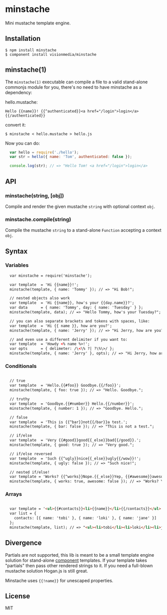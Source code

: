 
# minstache

  Mini mustache template engine.

## Installation

    $ npm install minstache
    $ component install visionmedia/minstache

## minstache(1)

  The `minstache(1)` executable can compile a file to a valid
  stand-alone commonjs module for you, there's no need to have minstache
  as a dependency:

  hello.mustache:

```
Hello {{name}}! {{^authenticated}}<a href="/login">login</a>{{/authenticated}}
```

  convert it:

```
$ minstache < hello.mustache > hello.js
```

Now you can do:

```js
  var hello = require('./hello');
  var str = hello({ name: 'Tom', authenticated: false }); 

  console.log(str); // => "Hello Tom! <a href="/login">login</a>
```
## API

### minstache(string, [obj])

  Compile and render the given mustache `string` with optional context `obj`.

### minstache.compile(string)

  Compile the mustache `string` to a stand-alone `Function` accepting a context `obj`.

## Syntax

### Variables

```html
  var minstache = require('minstache');

  var template  = 'Hi {{name}}!';
  minstache(template, { name: 'Tommy' }); // => "Hi Bob!";

  // nested objects also work
  var template  = 'Hi {{name}}, how's your {{day.name}}?';
  var data      = { name: 'Tommy', day: { name: 'Tuesday' } };
  minstache(template, data); // => "Hello Tommy, how's your Tuesday?";

  // you can also separate brackets and tokens with spaces, like:
  var template  = 'Hi {{ name }}, how are you?';
  minstache(template, { name: 'Jerry' }); // => "Hi Jerry, how are you?";

  // and even use a different delimiter if you want to:
  var template  = 'Howdy <% name %>!';
  var opts      = { delimeter: /\<\% ?| ?\%\>/ };
  minstache(template, { name: 'Jerry' }, opts); // => "Hi Jerry, how are you?";
```

### Conditionals

```html

  // true
  var template  = 'Hello.{{#foo}} Goodbye.{{/foo}}';
  minstache(template, { foo: true }); // => "Hello. Goodbye.";

  // truthy
  var template  = 'Goodbye.{{#number}} Hello.{{/number}}';
  minstache(template, { number: 1 }); // => "Goodbye. Hello.";

  // false 
  var template  = 'This is {{^bar}}not{{/bar}}a test.';
  minstache(template, { bar: false }); // => "This is not a test.";

  // if/else
  var template  = 'Very {{#good}}good{{_else}}bad{{/good}}.';
  minstache(template, { good: true }); // => "Very good.";

  // if/else reversed
  var template  = 'Such {{^ugly}}nice{{_else}}ugly{{/wow}}!';
  minstache(template, { ugly: false }); // => "Such nice!";

  // nested if/else!
  var template = 'Works? {{^works}}Nope.{{_else}}Yep, {{#awesome}}awesome{{_else}}cool{{/awesome}}!{{/works}}'
  minstache(template, { works: true, awesome: false }); // => "Works? Yep, cool!";
```

### Arrays

```html

  var template = '<ul>{{#contacts}}<li>{{name}}</li>{{/contacts}}</ul>';
  var list = { 
    contacts: [{ name: 'tobi' }, { name: 'loki' }, { name: 'jane' }] 
  };
  minstache(template, list); // => "<ul><li>tobi</li><li>loki</li><li>jane</li></ul>";

```

## Divergence

  Partials are not supported, this lib is meant to be a small template engine solution for stand-alone [component](http://github.com/component) templates. If your template takes "partials" then pass other rendered strings to it. If you need a full-blown mustache solution Hogan.js is still great.

  Minstache uses `{{!name}}` for unescaped properties.

## License

  MIT
